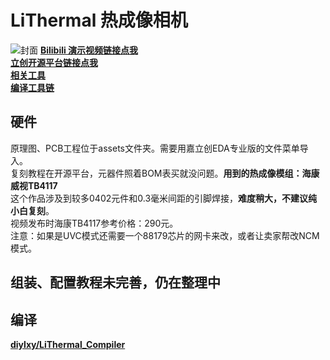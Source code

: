 # LiThermal 热成像相机
![封面](https://github.com/user-attachments/assets/4fc6f390-e887-44be-a5c8-28915dc0e16e)
**[Bilibili 演示视频链接点我](https://oshwhub.com/lxu0423/lithermal-thermal-imaging-camera)**  
**[立创开源平台链接点我](https://oshwhub.com/lxu0423/lithermal-thermal-imaging-camera)**   
**[相关工具](https://github.com/diylxy/LiThermal_Tools)**  
**[编译工具链](https://github.com/diylxy/LiThermal_Compiler)**  

## 硬件
原理图、PCB工程位于assets文件夹。需要用嘉立创EDA专业版的文件菜单导入。  
复刻教程在开源平台，元器件照着BOM表买就没问题。**用到的热成像模组：海康威视TB4117**  
这个作品涉及到较多0402元件和0.3毫米间距的引脚焊接，**难度稍大，不建议纯小白复刻**。  
视频发布时海康TB4117参考价格：290元。  
注意：如果是UVC模式还需要一个88179芯片的网卡来改，或者让卖家帮改NCM模式。    

## 组装、配置教程未完善，仍在整理中

## 编译
**[diylxy/LiThermal_Compiler](https://github.com/diylxy/LiThermal_Compiler)**  

